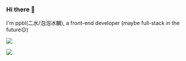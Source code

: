 ### Hi there 👋

<!--
**ppbl/ppbl** is a ✨ _special_ ✨ repository because its `README.md` (this file) appears on your GitHub profile.

Here are some ideas to get you started:

- 🔭 I’m currently working on ...
- 🌱 I’m currently learning ...
- 👯 I’m looking to collaborate on ...
- 🤔 I’m looking for help with ...
- 💬 Ask me about ...
- 📫 How to reach me: ...
- 😄 Pronouns: ...
- ⚡ Fun fact: ...
-->
I'm ppbl(二水/泡泡冰麟), a front-end developer (maybe full-stack in the future😌)

![](https://github-readme-stats.vercel.app/api?username=ppbl)

![](https://visitor-badge.glitch.me/badge?page_id=ppbl.ppbl)
